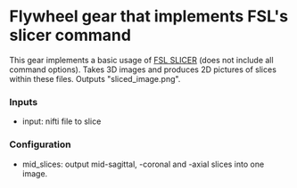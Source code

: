 # Flywheel gear that implements FSL's slicer command

This gear implements a basic usage of [FSL SLICER](https://fsl.fmrib.ox.ac.uk/fsl/fslwiki/Miscvis) (does not include all command options). Takes 3D images and produces 2D pictures of slices within these files. Outputs "sliced_image.png".

### Inputs

* input: nifti file to slice

### Configuration

* mid_slices: output mid-sagittal, -coronal and -axial slices into one image.